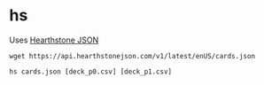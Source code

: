 # hs

Uses [Hearthstone JSON](https://hearthstonejson.com/)

```
wget https://api.hearthstonejson.com/v1/latest/enUS/cards.json
```

```
hs cards.json [deck_p0.csv] [deck_p1.csv]
```
